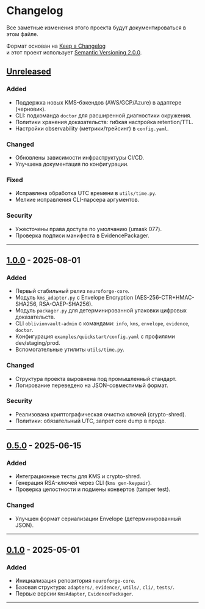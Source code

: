 # Changelog
Все заметные изменения этого проекта будут документироваться в этом файле.

Формат основан на [Keep a Changelog](https://keepachangelog.com/ru/1.1.0/)  
и этот проект использует [Semantic Versioning 2.0.0](https://semver.org/lang/ru/).

## [Unreleased]
### Added
- Поддержка новых KMS-бэкендов (AWS/GCP/Azure) в адаптере (черновик).
- CLI: подкоманда `doctor` для расширенной диагностики окружения.
- Политики хранения доказательств: гибкая настройка retention/TTL.
- Настройки observability (метрики/трейсинг) в `config.yaml`.

### Changed
- Обновлены зависимости инфраструктуры CI/CD.
- Улучшена документация по конфигурации.

### Fixed
- Исправлена обработка UTC времени в `utils/time.py`.
- Мелкие исправления CLI-парсера аргументов.

### Security
- Ужесточены права доступа по умолчанию (umask 077).
- Проверка подписи манифеста в EvidencePackager.

---

## [1.0.0] - 2025-08-01
### Added
- Первый стабильный релиз `neuroforge-core`.
- Модуль `kms_adapter.py` с Envelope Encryption (AES-256-CTR+HMAC-SHA256, RSA-OAEP-SHA256).
- Модуль `packager.py` для детерминированной упаковки цифровых доказательств.
- CLI `oblivionvault-admin` с командами: `info`, `kms`, `envelope`, `evidence`, `doctor`.
- Конфигурация `examples/quickstart/config.yaml` с профилями dev/staging/prod.
- Вспомогательные утилиты `utils/time.py`.

### Changed
- Структура проекта выровнена под промышленный стандарт.
- Логирование переведено на JSON-совместимый формат.

### Security
- Реализована криптографическая очистка ключей (crypto-shred).
- Политики: обязательный UTC, запрет core dump в проде.

---

## [0.5.0] - 2025-06-15
### Added
- Интеграционные тесты для KMS и crypto-shred.
- Генерация RSA-ключей через CLI (`kms gen-keypair`).
- Проверка целостности и подмены конвертов (tamper test).

### Changed
- Улучшен формат сериализации Envelope (детерминированный JSON).

---

## [0.1.0] - 2025-05-01
### Added
- Инициализация репозитория `neuroforge-core`.
- Базовая структура: `adapters/`, `evidence/`, `utils/`, `cli/`, `tests/`.
- Первые версии `KmsAdapter`, `EvidencePackager`.

---

[Unreleased]: https://github.com/neuroforge/neuroforge-core/compare/v1.0.0...HEAD
[1.0.0]: https://github.com/neuroforge/neuroforge-core/releases/tag/v1.0.0
[0.5.0]: https://github.com/neuroforge/neuroforge-core/releases/tag/v0.5.0
[0.1.0]: https://github.com/neuroforge/neuroforge-core/releases/tag/v0.1.0
